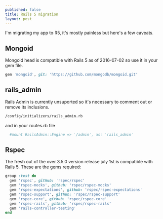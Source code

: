 ```yaml
---
published: false
title: Rails 5 migration
layout: post
---
```

I'm migrating my app to R5, it's mostly painless but here's a few caveats. 

## Mongoid

 Mongoid head is compatible with Rails 5 as of 2016-07-02 so use it in your gem file. 

~~~~ruby
gem 'mongoid', git: 'https://github.com/mongodb/mongoid.git'
~~~~

## rails_admin

 Rails Admin is currently unsuported so it's necessary to comment out or remove its inclusions.

~~~~bash
/config/initializers/rails_admin.rb
~~~~
and in your routes.rb file

~~~~ruby
  #mount RailsAdmin::Engine => '/admin', as: 'rails_admin'
~~~~

## Rspec
 
The fresh out of the over 3.5.0 version release july 1st is compatible with Rails 5. These are the gems required:

~~~~ruby
group :test do
  gem 'rspec', github: 'rspec/rspec'
  gem 'rspec-mocks', github: 'rspec/rspec-mocks'
  gem 'rspec-expectations', github: 'rspec/rspec-expectations'
  gem 'rspec-support', github: 'rspec/rspec-support'
  gem 'rspec-core', github: 'rspec/rspec-core'
  gem 'rspec-rails', github: 'rspec/rspec-rails'
  gem 'rails-controller-testing'
end
~~~~